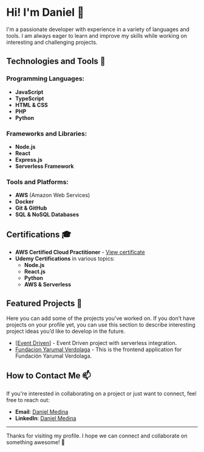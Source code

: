 
<!--
**kiskee/kiskee** is a ✨ _special_ ✨ repository because its `README.md` (this file) appears on your GitHub profile.

Here are some ideas to get you started:

- 🔭 I’m currently working on ...
- 🌱 I’m currently learning ...
- 👯 I’m looking to collaborate on ...
- 🤔 I’m looking for help with ...
- 💬 Ask me about ...
- 📫 How to reach me: ...
- 😄 Pronouns: ...
- ⚡ Fun fact: ...
-->
# Hi! I'm Daniel 👋

I'm a passionate developer with experience in a variety of languages and tools. I am always eager to learn and improve my skills while working on interesting and challenging projects.

## Technologies and Tools 🚀

### Programming Languages:
- **JavaScript**
- **TypeScript**
- **HTML & CSS**
- **PHP**
- **Python**

### Frameworks and Libraries:
- **Node.js**
- **React**
- **Express.js**
- **Serverless Framework**

### Tools and Platforms:
- **AWS** (Amazon Web Services)
- **Docker**
- **Git & GitHub**
- **SQL & NoSQL Databases**

## Certifications 🎓

- **AWS Certified Cloud Practitioner** - [View certificate](#)
- **Udemy Certifications** in various topics:
  - **Node.js**
  - **React.js**
  - **Python**
  - **AWS & Serverless**

## Featured Projects 🌟

Here you can add some of the projects you've worked on. If you don’t have projects on your profile yet, you can use this section to describe interesting project ideas you’d like to develop in the future.

- [[Event Driven](https://github.com/kiskee/node-ses-service-aws)] - Event Driven project with serverless integration.
- [Fundacion Yarumal Verdolaga](https://www.fundacionyarumalverdolaga.org) - This is the frontend application for Fundación Yarumal Verdolaga.

## How to Contact Me 📫

If you're interested in collaborating on a project or just want to connect, feel free to reach out:

- **Email**: [Daniel Medina](mailto:paginamedina@gmail.com)
- **LinkedIn**: [Daniel Medina](https://www.linkedin.com/in/danielmedina0516)


---

Thanks for visiting my profile. I hope we can connect and collaborate on something awesome! 🚀

